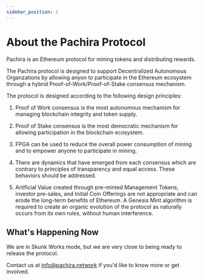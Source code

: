 ```yaml
---
sidebar_position: 1
---
```


# About the Pachira Protocol

Pachira is an Ethereum protocol for mining tokens and distributing rewards.

The Pachira protocol is designed to support Decentralized Autonomous Organzations by allowing anyon to participate in the 
Ethereum ecosystem through a hybrid Proof-of-Work/Proof-of-Stake consensus mechanism.

The protocol is designed according to the following design principles:

1. Proof of Work consensus is the most autonomous mechanism for managing blockchain integrity and token supply.

2. Proof of Stake consensus is the most democratic mechanism for allowing participation in the blockchain ecosystem.

3. FPGA can be used to reduce the overall power consumption of mining and to empower anyone to participate in mining.

4. There are dynamics that have emerged from each consensus which are contrary to principles of transparency and equal access. These 
behaviors should be addressed.
   
5. Artificial Value created through pre-minted Management Tokens, investor pre-sales, and Initial Coin Offerings 
are not appropriate and can erode the long-term benefits of Ethereum. A Genesis Mint algorithm is required to create an organic 
   evolution of the protocol as naturally occurs from its own rules, without human interference.
   
## What's Happening Now

We are in Skunk Works mode, but we are very close to being ready to release the protocol.

Contact us at info@pachira.network if you'd like to know more or get involved.
